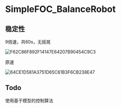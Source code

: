 # SimpleFOC_BalanceRobot
## 稳定性
9倍速，共60s，无摇晃

![F62C86F892F14147E64207B90454C9C3](https://user-images.githubusercontent.com/52597530/176620606-07d57026-c9ef-4ff7-8d3f-4b64de6a7f63.gif)

原速

![64CE1D581A3751D65C61B3F6CB238E47](https://user-images.githubusercontent.com/52597530/176620778-bc0a4699-1cd7-42fe-a1e0-c5e022fdb27d.gif)

## Todo

使用基于模型的控制算法
